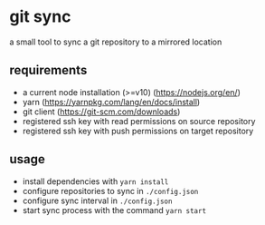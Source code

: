 # git sync

a small tool to sync a git repository to a mirrored location

## requirements

- a current node installation (>=v10) (https://nodejs.org/en/)
- yarn (https://yarnpkg.com/lang/en/docs/install)
- git client (https://git-scm.com/downloads)
- registered ssh key with read permissions on source repository
- registered ssh key with push permissions on target repository

## usage

- install dependencies with `yarn install`
- configure repositories to sync in `./config.json`
- configure sync interval in `./config.json`
- start sync process with the command `yarn start`
